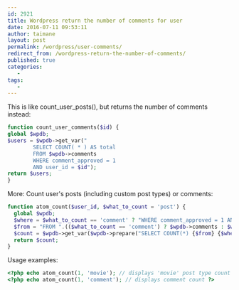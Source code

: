 ```yaml
---
id: 2921
title: Wordpress return the number of comments for user
date: 2016-07-11 09:53:11
author: taimane
layout: post
permalink: /wordpress/user-comments/
redirect_from: /wordpress-return-the-number-of-comments/
published: true
categories:
   -
tags:
   -
---
```

This is like count_user_posts(), but returns the number of comments instead:

```php
function count_user_comments($id) {
global $wpdb;
$users = $wpdb->get_var("
        SELECT COUNT( * ) AS total
        FROM $wpdb->comments
        WHERE comment_approved = 1 
        AND user_id = $id");
return $users;
}
```

More: Count user's posts (including custom post types) or comments:

```php
function atom_count($user_id, $what_to_count = 'post') {
  global $wpdb;    
  $where = $what_to_count == 'comment' ? "WHERE comment_approved = 1 AND user_id = {$user_id}" : get_posts_by_author_sql($what_to_count, TRUE, $user_id);
  $from = "FROM ".(($what_to_count == 'comment') ? $wpdb->comments : $wpdb->posts);    
  $count = $wpdb->get_var($wpdb->prepare("SELECT COUNT(*) {$from} {$where}"));
  return $count;
}
```

Usage examples:
```php
<?php echo atom_count(1, 'movie'); // displays 'movie' post type count ?>
<?php echo atom_count(1, 'comment'); // displays comment count ?>
```
